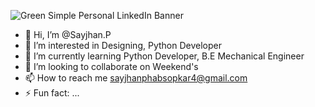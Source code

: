 

![Green Simple Personal LinkedIn Banner](https://github.com/Sayjhan/Sayjhan/assets/173345717/97678f30-a4ba-4276-b44e-51374790aa54)



- 👋 Hi, I’m @Sayjhan.P
- 👀 I’m interested in Designing, Python Developer
- 🌱 I’m currently learning Python Developer, B.E Mechanical Engineer
- 💞️ I’m looking to collaborate on Weekend's
- 📫 How to reach me sayjhanphabsopkar4@gmail.com
- ⚡ Fun fact: ...

<!---
Sayjhan/Sayjhan is a ✨ special ✨ repository because its `README.md` (this file) appears on your GitHub profile.
You can click the Preview link to take a look at your changes.
--->
